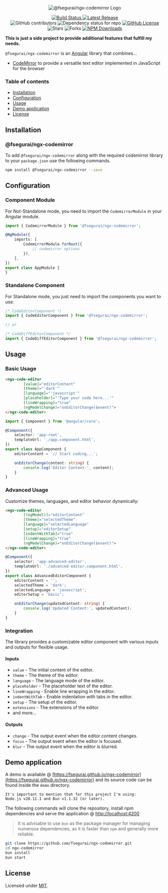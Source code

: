 <p align="center">
  <img alt="@fsegurai/ngx-codemirror Logo" src="https://raw.githubusercontent.com/fsegurai/ngx-codemirror/main/demo/public/ngx-codemirror.png">
</p>

<p align="center">
  <a href="https://github.com/fsegurai/ngx-codemirror/actions/workflows/release-library.yml">
      <img src="https://github.com/fsegurai/ngx-codemirror/actions/workflows/release-library.yml/badge.svg"
          alt="Build Status">
  </a>
  <a href="https://github.com/fsegurai/ngx-codemirror/releases/latest">
      <img src="https://img.shields.io/github/v/release/fsegurai/ngx-codemirror"
          alt="Latest Release">
  </a>
  <br>
  <img alt="GitHub contributors" src="https://img.shields.io/github/contributors/fsegurai/ngx-codemirror">
  <img alt="Dependency status for repo" src="https://img.shields.io/librariesio/github/fsegurai/ngx-codemirror">
  <a href="https://opensource.org/licenses/MIT">
    <img alt="GitHub License" src="https://img.shields.io/github/license/fsegurai/ngx-codemirror">
  </a>
  <br>
  <img alt="Stars" src="https://img.shields.io/github/stars/fsegurai/ngx-codemirror?style=square&labelColor=343b41"/> 
  <img alt="Forks" src="https://img.shields.io/github/forks/fsegurai/ngx-codemirror?style=square&labelColor=343b41"/>
  <a href="https://www.npmjs.com/package/@fsegurai/ngx-codemirror">
    <img alt="NPM Downloads" src="https://img.shields.io/npm/dt/@fsegurai/ngx-codemirror">
  </a>
</p>

**This is just a side project to provide additional features that fulfill my needs.**

`@fsegurai/ngx-codemirror` is an [Angular](https://angular.dev/) library that combines...

- [CodeMirror](https://codemirror.net/) to provide a versatile text editor implemented in JavaScript for the browser

### Table of contents

- [Installation](#installation)
- [Configuration](#configuration)
- [Usage](#usage)
- [Demo application](#demo-application)
- [License](#license)

## Installation

### @fsegurai/ngx-codemirror

To add `@fsegurai/ngx-codemirror` along with the required codemirror library to your `package.json` use the following
commands.

```bash
npm install @fsegurai/ngx-codemirror --save
```

## Configuration

### Component Module

For Not-Standalone mode, you need to import the `CodemirrorModule` in your Angular module.

```typescript
import { CodemirrorModule } from '@fsegurai/ngx-codemirror';

@NgModule({
    imports: [
        CodemirrorModule.forRoot({
            // codemirror options
        }),
    ],
})
export class AppModule {
}
```

### Standalone Component

For Standalone mode, you just need to import the components you want to use.

```typescript
/* CodeEditorComponent */
import { CodeEditorComponent } from '@fsegurai/ngx-codemirror';

// or

/* CodeDiffEditorComponent */
import { CodeDiffEditorComponent } from '@fsegurai/ngx-codemirror';
```

## Usage

### Basic Usage

```html
<ngx-code-editor
        [value]="editorContent"
        [theme]="'dark'"
        [language]="'javascript'"
        [placeholder]="'Type your code here...'"
        [lineWrapping]="true"
        (ngModelChange)="onEditorChange($event)">
</ngx-code-editor>
```

```typescript
import { Component } from '@angular/core';

@Component({
    selector: 'app-root',
    templateUrl: './app.component.html',
})
export class AppComponent {
    editorContent = '// Start coding...';

    onEditorChange(content: string) {
        console.log('Editor Content:', content);
    }
}
```

### Advanced Usage

Customize themes, languages, and editor behavior dynamically:

```html
<ngx-code-editor
        [(ngModel)]="editorContent"
        [theme]="selectedTheme"
        [language]="selectedLanguage"
        [setup]="editorSetup"
        [indentWithTab]="true"
        [lineWrapping]="true"
        (ngModelChange)="onEditorChange($event)">
</ngx-code-editor>
```

```typescript
@Component({
    selector: 'app-advanced-editor',
    templateUrl: './advanced-editor.component.html',
})
export class AdvancedEditorComponent {
    editorContent = '';
    selectedTheme = 'dark';
    selectedLanguage = 'javascript';
    editorSetup = 'basic';

    onEditorChange(updatedContent: string) {
        console.log('Updated Content:', updatedContent);
    }
}
```

### Integration

The library provides a customizable editor component with various inputs and outputs for flexible usage.

#### Inputs

- `value` - The initial content of the editor.
- `theme` - The theme of the editor.
- `language` - The language mode of the editor.
- `placeholder` - The placeholder text of the editor.
- `lineWrapping` - Enable line wrapping in the editor.
- `indentWithTab` - Enable indentation with tabs in the editor.
- `setup` - The setup of the editor.
- `extensions` - The extensions of the editor.
- and more...

#### Outputs

- `change` - The output event when the editor content changes.
- `focus` - The output event when the editor is focused.
- `blur` - The output event when the editor is blurred.

## Demo application

A demo is available @ [https://fsegurai.github.io/ngx-codemirror](https://fsegurai.github.io/ngx-codemirror) and its
source code can be found inside the `demo` directory.

    It's important to mention that for this project I'm using:
    Node.js v20.11.1 and Bun v1.1.32 (or later).

The following commands will clone the repository, install npm dependencies and serve the
application @ [http://localhost:4200](http://localhost:4200)

> It is advisable to use `bun` as the package manager for managing numerous dependencies, as it is faster than `npm` and
> generally more reliable.

```bash
git clone https://github.com/fsegurai/ngx-codemirror.git
cd ngx-codemirror
bun install
bun start
```

## License

Licensed under [MIT](https://opensource.org/licenses/MIT).
